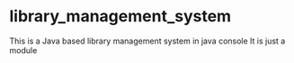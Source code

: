 # library_management_system

This is a Java based library management system in java console
It is just a module
